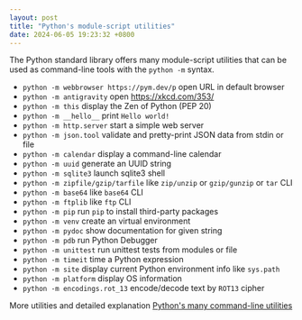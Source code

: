 ```yaml
---
layout: post
title: "Python's module-script utilities"
date: 2024-06-05 19:23:32 +0800
---
```


The Python standard library offers many module-script utilities that can be used as command-line tools with the `python -m` syntax.

- `python -m webbrowser https://pym.dev/p` open URL in default browser
- `python -m antigravity` open <https://xkcd.com/353/>
- `python -m this` display the Zen of Python (PEP 20)
- `python -m __hello__` print `Hello world!`
- `python -m http.server` start a simple web server
- `python -m json.tool` validate and pretty-print JSON data from stdin or file
- `python -m calendar` display a command-line calendar
- `python -m uuid` generate an UUID string
- `python -m sqlite3` launch sqlite3 shell
- `python -m zipfile/gzip/tarfile` like `zip/unzip` or `gzip/gunzip` or `tar` CLI
- `python -m base64` like `base64` CLI
- `python -m ftplib` like `ftp` CLI
- `python -m pip` run `pip` to install third-party packages
- `python -m venv` create an virtual environment
- `python -m pydoc` show documentation for given string
- `python -m pdb` run Python Debugger
- `python -m unittest` run unittest tests from modules or file
- `python -m timeit` time a Python expression
- `python -m site` display current Python environment info like `sys.path`
- `python -m platform` display OS information
- `python -m encodings.rot_13` encode/decode text by `ROT13` cipher

More utilities and detailed explanation [Python's many command-line utilities](https://www.pythonmorsels.com/cli-tools/)

